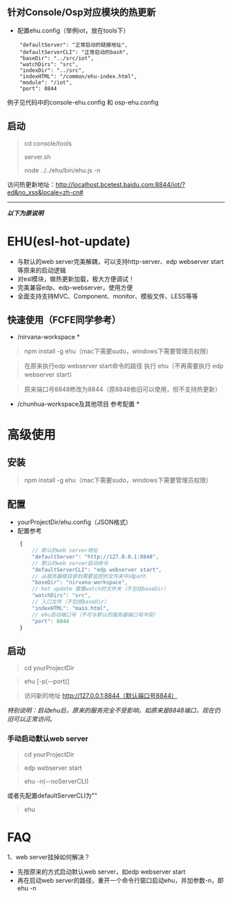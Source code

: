 ## 针对Console/Osp对应模块的热更新
* 配置ehu.config（举例iot，放在tools下）

```
    "defaultServer": "正常启动的链接地址",
    "defaultServerCLI": "正常启动的bash",
    "baseDir": "../src/iot",
    "watchDirs": "src",
    "indexDir": "../src",
    "indexHTML": "/common/ehu-index.html",
    "module": "/iot",
    "port": 8844
```

例子见代码中的console-ehu.config 和 osp-ehu.config
## 启动
> cd console/tools
> 
> server.sh
> 
> node ../../ehu/bin/ehu.js -n

访问热更新地址：http://localhost.bcetest.baidu.com:8844/iot/?ed&no_xss&locale=zh-cn#

-------
***以下为原说明***
# EHU(esl-hot-update)

- 与默认的web server完美解耦，可以支持http-server、edp webserver start等原来的启动逻辑
- 对esl模块，做热更新加载，极大方便调试！
- 完美兼容edp、edp-webserver，使用方便
- 全面支持支持MVC、Component、monitor、模板文件、LESS等等

## 快速使用（FCFE同学参考）
* /nirvana-workspace *

> npm install -g ehu（mac下需要sudo，windows下需要管理员权限）

> 在原来执行edp webserver start命令的路径 执行 ehu（不再需要执行 edp webserver start）

> 原来端口号8848修改为8844（原8848依旧可以使用，但不支持热更新）

* /chunhua-workspace及其他项目 参考配置 *


# 高级使用

## 安装

> npm install -g ehu（mac下需要sudo，windows下需要管理员权限）

## 配置

- yourProjectDir/ehu.config（JSON格式）
- 配置参考
```js
    {
        // 默认的web server地址
        "defaultServer": "http://127.0.0.1:8848",
        // 默认的web server启动命令
        "defaultServerCLI": "edp webserver start",
        // 从服务器根目录到需要监控的文件夹中间path
        "baseDir": "nirvana-workspace",
        // hot update 需要watch的文件夹（不包括baseDir）
        "watchDirs": "src",
        // 入口文件（不包括baseDir）
        "indexHTML": "main.html",
        // ehu启动端口号（不可与默认的服务器端口号冲突）
        "port": 8844
    }
```

## 启动

> cd yourProjectDir

> ehu [-p(--port)]

> 访问新的地址 http://127.0.0.1:8844（默认端口号8844）

*特别说明：启动ehu后，原来的服务完全不受影响，如原来是8848端口，现在仍旧可以正常访问。*

### 手动启动默认web server

> cd yourProjectDir

> edp webserver start

> ehu -n(--noServerCLI)

或者先配置defaultServerCLI为""

> ehu

# FAQ

1、web server挂掉如何解决？

- 先按原来的方式启动默认web server，如edp webserver start
- 再在启动web server的路径，重开一个命令行窗口启动ehu，并加参数-n，即ehu -n


